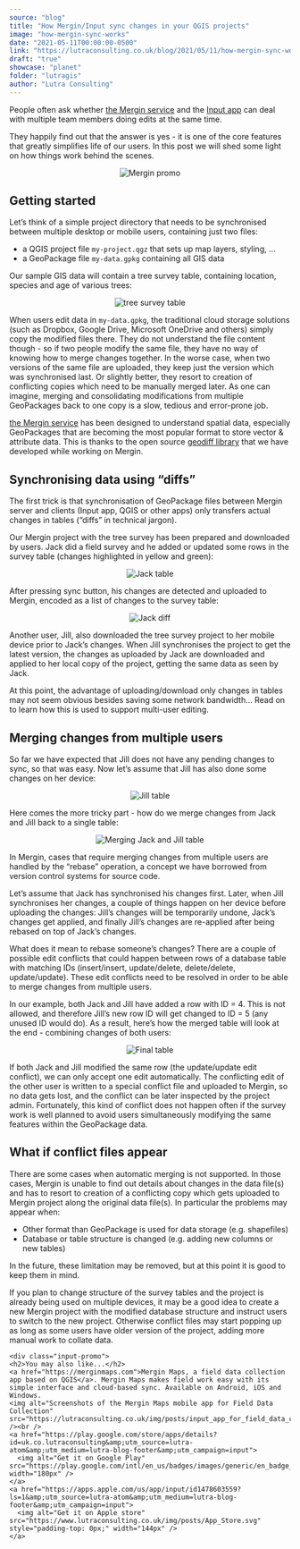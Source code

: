 ```yaml
---
source: "blog"
title: "How Mergin/Input sync changes in your QGIS projects"
image: "how-mergin-sync-works"
date: "2021-05-11T00:00:00-0500"
link: "https://lutraconsulting.co.uk/blog/2021/05/11/how-mergin-sync-works/"
draft: "true"
showcase: "planet"
folder: "lutragis"
author: "Lutra Consulting"
---
```


<p>People often ask whether <a href="http://merginmaps.com/">the Mergin service</a> and the <a href="https://merginmaps.com">Input app</a> can deal with multiple team members doing edits at the same time.</p>

<!-- more -->

<p>They happily find out that the answer is yes - it is one of the core features that greatly simplifies life of our users. In this post we will shed some light on how things work behind the scenes.</p>

<p align="center">
  <img alt="Mergin promo" src="https://www.lutraconsulting.co.uk/img/Products_10.jpg" />
</p>

<h2 id="getting-started">Getting started</h2>

<p>Let’s think of a simple project directory that needs to be synchronised between multiple desktop or mobile users, containing just two files:</p>

<ul>
  <li>a QGIS project file <code class="highlighter-rouge">my-project.qgz</code> that sets up map layers, styling, …</li>
  <li>a GeoPackage file <code class="highlighter-rouge">my-data.gpkg</code> containing all GIS data</li>
</ul>

<p>Our sample GIS data will contain a tree survey table, containing location, species and age of various trees:</p>

<p align="center">
  <img alt="tree survey table" src="https://www.lutraconsulting.co.uk/img/posts/tree_survey_table.png" />
</p>

<p>When users edit data in <code class="highlighter-rouge">my-data.gpkg</code>, the traditional cloud storage solutions (such as Dropbox, Google Drive, Microsoft OneDrive and others) simply copy the modified files there. They do not understand the file content though - so if two people modify the same file, they have no way of knowing how to merge changes together. In the worse case, when two versions of the same file are uploaded, they keep just the version which was synchronised last. Or slightly better, they resort to creation of conflicting copies which need to be manually merged later. As one can imagine, merging and consolidating modifications from multiple GeoPackages back to one copy is a slow, tedious and error-prone job.</p>

<p><a href="http://merginmaps.com/">the Mergin service</a> has been designed to understand spatial data, especially GeoPackages that are becoming the most popular format to store vector &amp; attribute data. This is thanks to the open source <a href="https://github.com/lutraconsulting/geodiff">geodiff library</a> that we have developed while working on Mergin.</p>

<h2 id="synchronising-data-using-diffs">Synchronising data using “diffs”</h2>

<p>The first trick is that synchronisation of GeoPackage files between Mergin server and clients (Input app, QGIS or other apps) only transfers actual changes in tables (“diffs” in technical jargon).</p>

<p>Our Mergin project with the tree survey has been prepared and downloaded by users. Jack did a field survey and he added or updated some rows in the survey table (changes highlighted in yellow and green):</p>

<p align="center">
  <img alt="Jack table" src="https://www.lutraconsulting.co.uk/img/posts/tree_survey_changes_jack.png" />
</p>

<p>After pressing sync button, his changes are detected and uploaded to Mergin, encoded as a list of changes to the survey table:</p>

<p align="center">
  <img alt="Jack diff" src="https://www.lutraconsulting.co.uk/img/posts/tree_jack_diff.png" />
</p>

<p>Another user, Jill, also downloaded the tree survey project to her mobile device prior to Jack’s changes. When Jill synchronises the project to get the latest version, the changes as uploaded by Jack are downloaded and applied to her local copy of the project, getting the same data as seen by Jack.</p>

<p>At this point, the advantage of uploading/download only changes in tables may not seem obvious besides saving some network bandwidth… Read on to learn how this is used to support multi-user editing.</p>

<h2 id="merging-changes-from-multiple-users">Merging changes from multiple users</h2>

<p>So far we have expected that Jill does not have any pending changes to sync, so that was easy. Now let’s assume that Jill has also done some changes on her device:</p>

<p align="center">
  <img alt="Jill table" src="https://www.lutraconsulting.co.uk/img/posts/tree_survey_changes_jill.png" />
</p>

<p>Here comes the more tricky part - how do we merge changes from Jack and Jill back to a single table:</p>

<p align="center">
  <img alt="Merging Jack and Jill table" src="https://www.lutraconsulting.co.uk/img/posts/tree_survey_changes_jack_jill.png" />
</p>

<p>In Mergin, cases that require merging changes from multiple users are handled by the “rebase” operation, a concept we have borrowed from version control systems for source code.</p>

<p>Let’s assume that Jack has synchronised his changes first. Later, when Jill synchronises her changes, a couple of things happen on her device before uploading the changes: Jill’s changes will be temporarily undone, Jack’s changes get applied, and finally Jill’s changes are re-applied after being rebased on top of Jack’s changes.</p>

<p>What does it mean to rebase someone’s changes? There are a couple of possible edit conflicts that could happen between rows of a database table with matching IDs (insert/insert, update/delete, delete/delete, update/update). These edit conflicts need to be resolved in order to be able to merge changes from multiple users.</p>

<p>In our example, both Jack and Jill have added a row with ID = 4. This is not allowed, and therefore Jill’s new row ID will get changed to ID = 5 (any unused ID would do). As a result, here’s how the merged table will look at the end - combining changes of both users:</p>

<p align="center">
  <img alt="Final table" src="https://www.lutraconsulting.co.uk/img/posts/tree_surve_final_table.png" />
</p>

<p>If both Jack and Jill modified the same row (the update/update edit conflict), we can only accept one edit automatically. The conflicting edit of the other user is written to a special conflict file and uploaded to Mergin, so no data gets lost, and the conflict can be later inspected by the project admin. Fortunately, this kind of conflict does not happen often if the survey work is well planned to avoid users simultaneously modifying the same features within the GeoPackage data.</p>

<h2 id="what-if-conflict-files-appear">What if conflict files appear</h2>

<p>There are some cases when automatic merging is not supported. In those cases, Mergin is unable to find out details about changes in the data file(s) and has to resort to creation of a conflicting copy which gets uploaded to Mergin project along the original data file(s). In particular the problems may appear when:</p>

<ul>
  <li>Other format than GeoPackage is used for data storage (e.g. shapefiles)</li>
  <li>Database or table structure is changed (e.g. adding new columns or new tables)</li>
</ul>

<p>In the future, these limitation may be removed, but at this point it is good to keep them in mind.</p>

<p>If you plan to change structure of the survey tables and the project is already being used on multiple devices, it may be a good idea to create a new Mergin project with the modified database structure and instruct users to switch to the new project. Otherwise conflict files may start popping up as long as some users have older version of the project, adding more manual work to collate data.</p>

    <div class="input-promo">
    <h2>You may also like...</h2>
    <a href="https://merginmaps.com">Mergin Maps, a field data collection app based on QGIS</a>. Mergin Maps makes field work easy with its simple interface and cloud-based sync. Available on Android, iOS and Windows.
    <img alt="Screenshots of the Mergin Maps mobile app for Field Data Collection" src="https://lutraconsulting.co.uk/img/posts/input_app_for_field_data_collection.jpg" /><br />
    <a href="https://play.google.com/store/apps/details?id=uk.co.lutraconsulting&amp;utm_source=lutra-atom&amp;utm_medium=lutra-blog-footer&amp;utm_campaign=input">
      <img alt="Get it on Google Play" src="https://play.google.com/intl/en_us/badges/images/generic/en_badge_web_generic.png" width="180px" />
    </a>
    <a href="https://apps.apple.com/us/app/input/id1478603559?ls=1&amp;utm_source=lutra-atom&amp;utm_medium=lutra-blog-footer&amp;utm_campaign=input">
      <img alt="Get it on Apple store" src="https://www.lutraconsulting.co.uk/img/posts/App_Store.svg" style="padding-top: 0px;" width="144px" />
    </a>
  </div>
